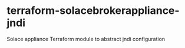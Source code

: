 # terraform-solacebrokerappliance-jndi
Solace appliance Terraform module to abstract jndi configuration
